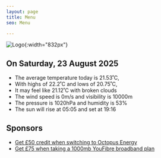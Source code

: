 ```yaml
---
layout: page
title: Menu
seo: Menu

---
```


![Logo](/images/logo.jpg){:width="832px"}

<!-- weather_marker starts -->
## On Saturday, 23 August 2025

- The average temperature today is 21.53˚C,
- With highs of 22.2˚C and lows of 20.75˚C,
- It may feel like 21.12˚C with broken clouds
- The wind speed is 0m/s and visibility is 10000m
- The pressure is 1020hPa and humidity is 53%
- The sun will rise at 05:05 and set at 19:16

<!-- weather_marker ends -->

## Sponsors

- [Get £50 credit when switching to Octopus Energy](https://bit.ly/3oD1nnS)
- [Get £75 when taking a 1000mb YouFibre broadband plan](https://aklam.io/91zWhU?)
